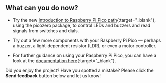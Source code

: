 ## What can you do now?

- Try the new [Introduction to Raspberry Pi Pico path](https://projects.raspberrypi.org/en/pathways/pico-intro){:target="_blank"}, using the picozero package, to control LEDs and buzzers and read signals from switches and dials.

- Try out a few more components with your Raspberry Pi Pico — perhaps a buzzer, a light-dependent resistor (LDR), or even a motor controller.

- For further guidance on using your Raspberry Pi Pico, you can have a look at the [documentation here](https://www.raspberrypi.org/documentation/pico/getting-started/){:target="_blank"}.

Did you enjoy the project? Have you spotted a mistake? Please click the **Send feedback** button below and let us know!
